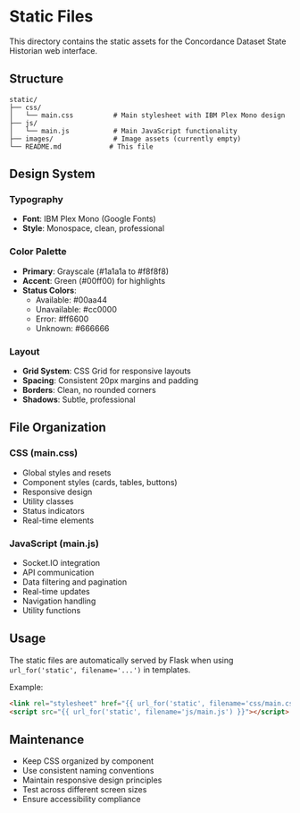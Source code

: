 # Static Files

This directory contains the static assets for the Concordance Dataset State Historian web interface.

## Structure

```
static/
├── css/
│   └── main.css          # Main stylesheet with IBM Plex Mono design
├── js/
│   └── main.js           # Main JavaScript functionality
├── images/               # Image assets (currently empty)
└── README.md            # This file
```

## Design System

### Typography
- **Font**: IBM Plex Mono (Google Fonts)
- **Style**: Monospace, clean, professional

### Color Palette
- **Primary**: Grayscale (#1a1a1a to #f8f8f8)
- **Accent**: Green (#00ff00) for highlights
- **Status Colors**:
  - Available: #00aa44
  - Unavailable: #cc0000
  - Error: #ff6600
  - Unknown: #666666

### Layout
- **Grid System**: CSS Grid for responsive layouts
- **Spacing**: Consistent 20px margins and padding
- **Borders**: Clean, no rounded corners
- **Shadows**: Subtle, professional

## File Organization

### CSS (main.css)
- Global styles and resets
- Component styles (cards, tables, buttons)
- Responsive design
- Utility classes
- Status indicators
- Real-time elements

### JavaScript (main.js)
- Socket.IO integration
- API communication
- Data filtering and pagination
- Real-time updates
- Navigation handling
- Utility functions

## Usage

The static files are automatically served by Flask when using `url_for('static', filename='...')` in templates.

Example:
```html
<link rel="stylesheet" href="{{ url_for('static', filename='css/main.css') }}">
<script src="{{ url_for('static', filename='js/main.js') }}"></script>
```

## Maintenance

- Keep CSS organized by component
- Use consistent naming conventions
- Maintain responsive design principles
- Test across different screen sizes
- Ensure accessibility compliance
